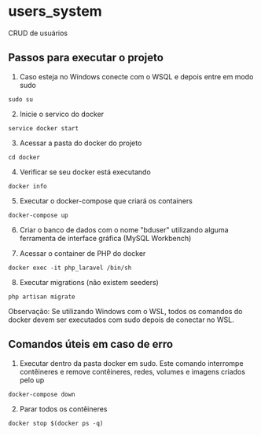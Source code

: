 # users_system
CRUD de usuários

## Passos para executar o projeto
1. Caso esteja no Windows conecte com o WSQL e depois entre em modo sudo

```sudo su```

2. Inicie o servico do docker

```service docker start```

3. Acessar a pasta do docker do projeto

```cd docker```

4. Verificar se seu docker está executando

```docker info```

5. Executar o docker-compose que criará os containers

```docker-compose up```

6. Criar o banco de dados com o nome "bduser" utilizando alguma ferramenta de interface gráfica (MySQL Workbench)

7. Acessar o container de PHP do docker

```docker exec -it php_laravel /bin/sh```

8. Executar migrations (não existem seeders)

```php artisan migrate```

Observação: Se utilizando Windows com o WSL, todos os comandos do docker devem ser executados com sudo depois de conectar no WSL.

## Comandos úteis em caso de erro

1. Executar dentro da pasta docker em sudo. Este comando interrompe contêineres e remove contêineres, redes, volumes e imagens criados pelo up

```docker-compose down```

2. Parar todos os contêineres

```docker stop $(docker ps -q)```
